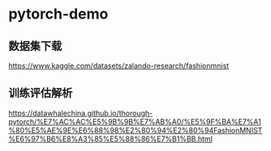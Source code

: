 # pytorch-demo

## 数据集下载 
https://www.kaggle.com/datasets/zalando-research/fashionmnist

## 训练评估解析 
https://datawhalechina.github.io/thorough-pytorch/%E7%AC%AC%E5%9B%9B%E7%AB%A0/%E5%9F%BA%E7%A1%80%E5%AE%9E%E6%88%98%E2%80%94%E2%80%94FashionMNIST%E6%97%B6%E8%A3%85%E5%88%86%E7%B1%BB.html
